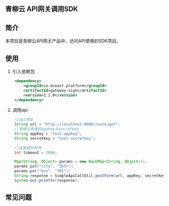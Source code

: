 ## 青柳云 API网关调用SDK


## 简介

本项目是青柳云API网关产品中，访问API使用的SDK项目。

## 使用

1. 引入依赖包

```xml
    <dependency>
        <groupId>cn.dceast.platform</groupId>
        <artifactId>gateway-sign</artifactId>
        <version>2.1.0</version>
    </dependency>
```
  
2. 调用api

```java    
    //api地址
    String url = "http://localhost:8080/route/get";
    //青柳云申请的appkey与secretkey
    String appKey = "test-appkey";
    String secretKey = "test-secretkey";
    
    //连接超时时间
    int timeout = 2000;

    Map<String, Object> params = new HashMap<String, Object>();
    params.put("city", "苏州");
    params.put("bus", "301");
    String response = SimpleApiCallUtil.postForm(url, appKey, secretKey, params, null, timeout, null);
    System.out.println(response);
```

## 常见问题